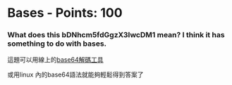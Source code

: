  
# Bases - Points: 100

### What does this bDNhcm5fdGgzX3IwcDM1 mean? I think it has something to do with bases.

這題可以用線上的[base64解碼工具](https://www.base64decode.org/)

或用linux 內的base64語法就能夠輕鬆得到答案了



